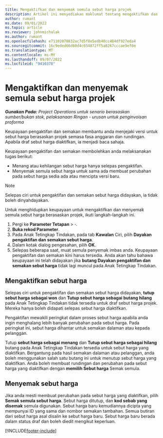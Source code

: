 ```yaml
---
title: Mengaktifkan dan menyemak semula sebut harga projek
description: Artikel ini menyediakan maklumat tentang mengaktifkan dan menyemak semula petikan dalam Microsoft Dynamics 365 Project Operations.
author: rumant
ms.date: 09/01/2022
ms.topic: article
ms.reviewer: johnmichalak
ms.author: rumant
ms.openlocfilehash: e71102078832ac7d5f8e5edb40cc484df927eda4
ms.sourcegitcommit: 16c9eded66d60d4c654872ff5a0267cccae9ef0e
ms.translationtype: MT
ms.contentlocale: ms-MY
ms.lasthandoff: 09/07/2022
ms.locfileid: "9410378"
---
```

# <a name="activate-and-revise-a-project-quote"></a>Mengaktifkan dan menyemak semula sebut harga projek

_**Gunakan Pada:** Project Operations untuk senario berasaskan sumber/bukan stok, pelaksanaan Ringan - urusan untuk penginvoisan proforma_

Keupayaan pengaktifan dan semakan membantu anda menjejaki versi untuk sebut harga berasaskan projek semasa fasa anggaran dan rundingan. Apabila draf sebut harga diaktifkan, ia menjadi baca sahaja.

Keupayaan pengaktifan dan semakan membolehkan anda melaksanakan tugas berikut:

- Menang atau kehilangan sebut harga hanya selepas pengaktifan.
- Menyemak semula sebut harga untuk sama ada membuat perubahan pada sebut harga sedia ada atau mencipta versi baru.

> [!NOTE]
> Selepas ciri untuk pengaktifan dan semakan sebut harga didayakan, ia tidak boleh dinyahdayakan.

Untuk menghidupkan keupayaan untuk mengaktifkan dan menyemak semula sebut harga berasaskan projek, ikuti langkah-langkah ini.

1. Pergi ke **Parameter Tetapan** \> **·**.
1. **Buka rekod Parameter**.
1. Pada Anak Tetingkap Tindakan, pada tab **Kawalan** Ciri, pilih **Dayakan pengaktifan dan semakan sebut harga**.
1. Dalam kotak dialog pengesahan, pilih **OK**.
1. Selepas beberapa saat, muat semula penyemak imbas anda. Keupayaan pengaktifan dan semakan kini harus tersedia. Anda akan tahu bahawa keupayaan ini telah didayakan jika **butang Dayakan pengaktifan dan semakan sebut harga** tidak lagi muncul pada Anak Tetingkap Tindakan.

## <a name="activating-a-quote"></a>Mengaktifkan sebut harga

Selepas ciri untuk pengaktifan dan semakan sebut harga didayakan, **tutup sebut harga sebagai won** dan **Tutup sebut harga sebagai butang hilang** pada Anak Tetingkap Tindakan tidak tersedia untuk draf sebut harga projek. Mereka hanya boleh didapati selepas sebut harga diaktifkan.

Pengaktifan mewakili peringkat dalam proses sebut harga apabila anda ingin menghalang lebih banyak perubahan pada sebut harga. Pada peringkat ini, sebut harga dihantar untuk semakan dalaman atau kepada pelanggan.

Tutup **sebut harga sebagai menang** dan **Tutup sebut harga sebagai hilang** butang pada Anak Tetingkap Tindakan tersedia untuk sebut harga yang diaktifkan. Bergantung pada hasil semakan dalaman atau pelanggan, anda boleh menggunakan salah satu butang ini untuk menutup sebut harga yang diaktifkan. Anda boleh membuat rundingan dan perubahan pada sebut harga yang diaktifkan dengan **memilih Sebut harga** Semak semula.

## <a name="revising-a-quote"></a>Menyemak sebut harga

Jika anda mesti membuat perubahan pada sebut harga yang diaktifkan, pilih **Semak semula sebut harga**. Sebut harga ditutup, dan **kod sebab yang disemak** semula digunakan. Sebut harga baru kemudiannya dicipta yang mempunyai ID yang sama dan nombor semakan tambahan. Semua butiran dari sebut harga asal disalin ke sebut harga baru. Sebut harga baru berada dalam status draf dan boleh diedit mengikut keperluan.

[!INCLUDE[footer-include](../includes/footer-banner.md)]
